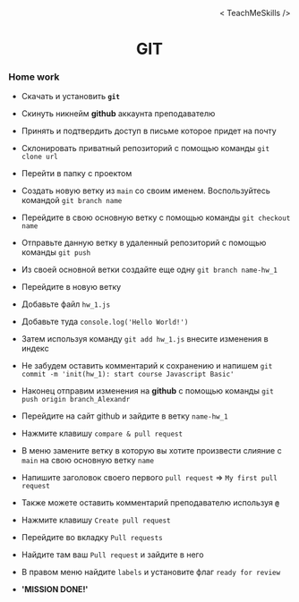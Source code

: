 <p align='right'>< TeachMeSkills /></p>
<h1 align='center'>GIT</h1>

### Home work

+ Скачать и установить **`git`**
+ Скинуть никнейм **github** аккаунта преподавателю
+ Принять и подтвердить доступ в письме которое придет на почту
+ Склонировать приватный репозиторий с помощью команды `git clone url`
+ Перейти в папку с проектом 
+ Создать новую ветку из `main` со своим именем. Воспользуйтесь командой `git branch name`
+ Перейдите в свою основную ветку с помощью команды `git checkout name`
+ Отправьте данную ветку в удаленный репозиторий с помощью команды `git push`
+ Из своей основной ветки создайте еще одну `git branch name-hw_1`
+ Перейдите в новую ветку
+ Добавьте файл `hw_1.js`
+ Добавьте туда `console.log('Hello World!')`
+ Затем используя команду `git add hw_1.js` внесите изменения в индекс
+ Не забудем оставить комментарий к сохранению и напишем `git commit -m 'init(hw_1): start course Javascript Basic'`
+ Наконец отправим изменения на **github** с помощью команды `git push origin branch_Alexandr`

+ Перейдите на сайт github и зайдите в ветку `name-hw_1`
+ Нажмите клавишу `compare & pull request`
+ В меню замените ветку в которую вы хотите произвести слияние с `main` на свою основную ветку `name`
+ Напишите заголовок своего первого `pull request` => `My first pull request`
+ Также можете оставить комментарий преподавателю используя **`@`**
+ Нажмите клавишу `Create pull request`
+ Перейдите во вкладку `Pull requests`
+ Найдите там ваш `Pull request` и зайдите в него
+ В правом меню найдите `labels` и установите флаг `ready for review`
+ **'MISSION DONE!'**